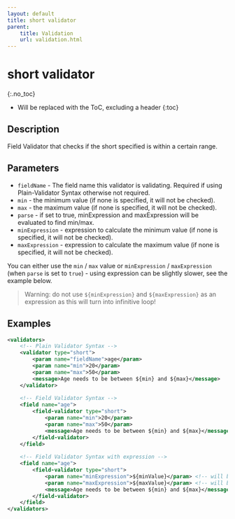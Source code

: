 ```yaml
---
layout: default
title: short validator
parent:
    title: Validation
    url: validation.html
---
```


# short validator
{:.no_toc}

* Will be replaced with the ToC, excluding a header
{:toc}

## Description

Field Validator that checks if the short specified is within a certain range.

## Parameters

- `fieldName` - The field name this validator is validating. Required if using Plain-Validator Syntax otherwise not required.
- `min` - the minimum value (if none is specified, it will not be checked).
- `max` - the maximum value (if none is specified, it will not be checked).
- `parse` - if set to true, minExpression and maxExpression will be evaluated to find min/max.
- `minExpression` - expression to calculate the minimum value (if none is specified, it will not be checked).
- `maxExpression` - expression to calculate the maximum value (if none is specified, it will not be checked).

You can either use the `min` / `max` value or `minExpression` / `maxExpression` (when `parse` is set to `true`) - using 
expression can be slightly slower, see the example below.

> Warning: do not use `${minExpression}` and `${maxExpression}` as an expression as this will turn into infinitive loop!

## Examples

```xml
<validators>
    <!-- Plain Validator Syntax -->
    <validator type="short">
        <param name="fieldName">age</param>
        <param name="min">20</param>
        <param name="max">50</param>
        <message>Age needs to be between ${min} and ${max}</message>
    </validator>
 
    <!-- Field Validator Syntax -->
    <field name="age">
        <field-validator type="short">
            <param name="min">20</param>
            <param name="max">50</param>
            <message>Age needs to be between ${min} and ${max}</message>
        </field-validator>
    </field>
 
    <!-- Field Validator Syntax with expression -->
    <field name="age">
        <field-validator type="short">
            <param name="minExpression">${minValue}</param> <!-- will be evaluated as: Short getMinValue() -->
            <param name="maxExpression">${maxValue}</param> <!-- will be evaluated as: Short getMaxValue() -->
            <message>Age needs to be between ${min} and ${max}</message>
        </field-validator>
    </field>
</validators>
```

